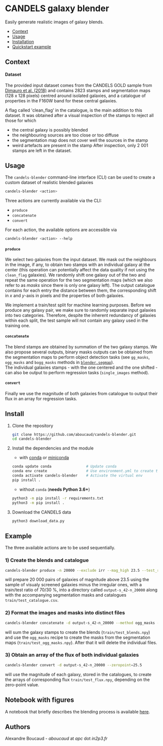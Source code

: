 CANDELS galaxy blender
======================

Easily generate realistic images of galaxy blends.

- [Context](#Context)
- [Usage](#Usage)
- [Installation](#Install)
- [Quickstart example](#Example)

Context
-------

#### Dataset

The provided input dataset comes from the CANDELS GOLD sample from [Dimauro et al. (2018)](https://academic.oup.com/mnras/article-abstract/478/4/5410/5004864?redirectedFrom=fulltext) and contains 2823 stamps and segmentation maps (128 x 128 pixels) centred around isolated galaxies, and a catalogue of properties in the F160W band for these central galaxies.

A flag called 'clean_flag' in the catalogue, is the main addition to this dataset. It was obtained after a visual inspection of the stamps to reject all those for which
- the central galaxy is possibly blended
- the neighbouring sources are too close or too diffuse
- the segmentation map does not cover well the sources in the stamp
- weird artefacts are present in the stamp
After inspection, only 2 001 stamps are left in the dataset.

Usage
-----

The `candels-blender` command-line interface (CLI) can be used to create a custom dataset of realistic blended galaxies
```bash
candels-blender <action>
```

Three actions are currently available via the CLI:
  - `produce`
  - `concatenate`
  - `convert`

For each action, the available options are accessible via
```bash
candels-blender <action> --help
```

#### `produce`

We select two galaxies from the input dataset. We mask out the neighbours in the image, if any, to obtain two stamps with an individual galaxy at the center (this operation can potentially affect the data quality if not using the `clean_flag` galaxies). We randomly shift one galaxy out of the two and repeat the same operation for the two segmentation maps (which we also refer to as _masks_ since there is only one galaxy left).
The output catalogue contains for each entry the distance between them, the corresponding shift in _x_ and _y_-axis in pixels and the properties of both galaxies. 

We implement a train/test split for machine learning purposes. Before we produce any galaxy pair, we make sure to randomly separate input galaxies into two categories. Therefore, despite the inherent redundancy of galaxies within each split, the test sample will not contain any galaxy used in the training one.

#### `concatenate`

The blend stamps are obtained by summation of the two galaxy stamps. 
We also propose several outputs, binary masks outputs can be obtained from the segmentation maps to perform object detection tasks (see `gg_masks`, `ogg_masks` and `bogg_masks` methods in [`blender.segmap`](blender/segmap.py)).  
The individual galaxies stamps - with the one centered and the one shifted - can also be output to perform regression tasks (`single_images` method).

#### `convert`

Finally we use the magnitude of both galaxies from catalogue to output their flux in an array for regression tasks.

Install
-------

1. Clone the repository
   ```bash
   git clone https://github.com/aboucaud/candels-blender.git
   cd candels-blender
   ```

2. Install the dependencies and the module
   - with [conda](https://www.anaconda.com/download/) or [miniconda](https://docs.conda.io/en/latest/miniconda.html)
   ```bash
   conda update conda                # Update conda
   conda env create                  # Use environment.yml to create the 'candels-blender' env
   conda activate candels-blender    # Activate the virtual env
   pip install .
   ```
   - without `conda` (**needs Python 3.6+**)
   ```bash
   python3 -m pip install -r requirements.txt
   python3 -m pip install .
   ```

3. Download the CANDELS data
   ```bash
   python3 download_data.py
   ```

Example
-------

The three available actions are to be used sequentially.

### 1) Create the blends and catalogue
```bash
candels-blender produce -n 20000 --exclude irr --mag_high 23.5 --test_ratio 0.2 --seed 42 --use_clean_galaxies
```
will prepare 20 000 pairs of galaxies of magnitude above 23.5 using the sample of visualy screened galaxies minus the irregular ones, with a train/test ratio of 70/30 %, into a directory called `output-s_42-n_20000` along with the accompanying segmentation masks and catalogues `train/test_catalogue.csv`.

### 2) Format the images and masks into distinct files
```bash
candels-blender concatenate -d output-s_42-n_20000 --method ogg_masks --delete
```
will sum the galaxy stamps to create the blends (`train/test_blends.npy`) and use the `ogg_masks` recipe to create the masks from the segmentation maps (`train/test_ogg_masks.npy`). After that it will delete the individual files.

### 3) Obtain an array of the flux of both individual galaxies
```bash
candels-blender convert -d output-s_42-n_20000 --zeropoint=25.5
```
will use the magnitude of each galaxy, stored in the catalogues, to create the arrays of corresponding flux `train/test_flux.npy`, depending on the zero-point value.


## Notebook with figures

A notebook that briefly describes the blending process is available [here](notebooks/manual_blender.ipynb).


## Authors

Alexandre Boucaud - _aboucaud_ at _apc_ dot _in2p3.fr_
